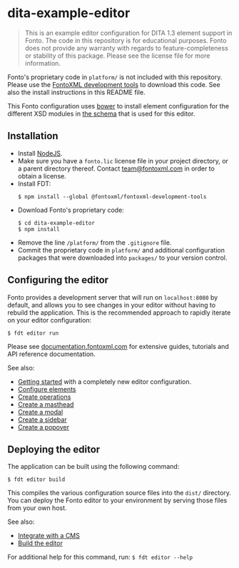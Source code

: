 # dita-example-editor

> This is an example editor configuration for DITA 1.3 element support in Fonto. The code in this repository is for
  educational purposes. Fonto does not provide any warranty with regards to feature-completeness or stability of this
  package. Please see the license file for more information.

Fonto's proprietary code in `platform/` is not included with this repository. Please use the [FontoXML
development tools](https://www.npmjs.com/package/@fontoxml/fontoxml-development-tools) to download this code. See also
the install instructions in this README file.

This Fonto configuration uses [bower](https://bower.io) to install element configuration for the different XSD modules
in [the schema](https://github.com/fontoxml/dita-example-schema-bundle) that is used for this editor.


## Installation

- Install [NodeJS](https://nodejs.org).
- Make sure you have a `fonto.lic` license file in your project directory, or a parent directory thereof. Contact
  [team@fontoxml.com](team@fontoxml.com) in order to obtain a license.
- Install FDT:
  ```
  $ npm install --global @fontoxml/fontoxml-development-tools
  ```
- Download Fonto's proprietary code:
  ```
  $ cd dita-example-editor
  $ npm install
  ```
- Remove the line `/platform/` from the `.gitignore` file.
- Commit the proprietary code in `platform/` and additional configuration packages that were downloaded into `packages/`
  to your version control.


## Configuring the editor

Fonto provides a development server that will run on `localhost:8080` by default, and allows you to see changes in your
editor without having to rebuild the application. This is the recommended approach to rapidly iterate on your editor
configuration:

```
$ fdt editor run
```

Please see [documentation.fontoxml.com](https://documentation.fontoxml.com/) for extensive guides, tutorials and API
reference documentation.

See also:
- [Getting started](https://documentation.fontoxml.com/editor/latest/getting-started-30015568.html) with a completely
  new editor configuration.
- [Configure elements](https://documentation.fontoxml.com/editor/latest/configure-elements-30024973.html)
- [Create operations](https://documentation.fontoxml.com/editor/latest/create-operations-30015649.html)
- [Create a masthead](https://documentation.fontoxml.com/editor/latest/create-a-masthead-30015704.html)
- [Create a modal](https://documentation.fontoxml.com/editor/latest/create-a-modal-25591873.html)
- [Create a sidebar](https://documentation.fontoxml.com/editor/latest/create-a-sidebar-25591877.html)
- [Create a popover](https://documentation.fontoxml.com/editor/latest/create-a-popover-30032241.html)


## Deploying the editor

The application can be built using the following command:

```
$ fdt editor build
```

This compiles the various configuration source files into the `dist/` directory. You can deploy the Fonto editor to your
environment by serving those files from your own host.

See also:

- [Integrate with a CMS](https://documentation.fontoxml.com/editor/latest/integrate-with-a-cms-3099086.html)
- [Build the editor](https://documentation.fontoxml.com/editor/latest/build-the-editor-25591923.html)

For additional help for this command, run: `$ fdt editor --help`

